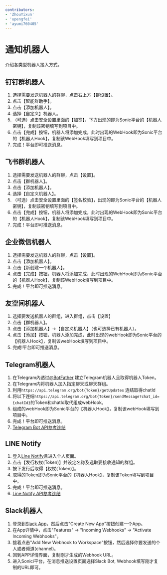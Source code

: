 ```yaml
---
contributors:
- 'ZhouYixun'
- 'upengfei'
- 'ayumi760405'
---
```


# 通知机器人
介绍各类型机器人接入方式。

## 钉钉群机器人

1. 选择需要发送机器人的群聊，点击右上方【群设置】。
2. 点击【智能群助手】。
3. 点击【添加机器人】。
4. 选择【自定义】机器人。
5. （可选）点击安全设置里面的【加签】，下方出现的即为Sonic平台的【机器人密钥】，复制该密钥填写到项目中。
6. 点击【完成】按钮，机器人将添加完成，此时出现的WebHook即为Sonic平台的【机器人Hook】，复制该WebHook填写到项目中。
7. 完成！平台即可推送消息。

## 飞书群机器人

1. 选择需要发送机器人的群聊，点击【设置】。
2. 点击【群机器人】。
3. 点击【添加机器人】。
4. 选择【自定义机器人】。
5. （可选）点击安全设置里面的【签名校验】，出现的即为Sonic平台的【机器人密钥】，复制该密钥填写到项目中。
6. 点击【完成】按钮，机器人将添加完成，此时出现的WebHook即为Sonic平台的【机器人Hook】，复制该WebHook填写到项目中。
7. 完成！平台即可推送消息。

## 企业微信机器人

1. 选择需要发送机器人的群聊，点击【设置】。
2. 点击【添加机器人】。
3. 点击【新创建一个机器人】。
4. 点击【完成】按钮，机器人将添加完成，此时出现的WebHook即为Sonic平台的【机器人Hook】，复制该WebHook填写到项目中。
5. 完成！平台即可推送消息。

## 友空间机器人

1. 选择要发送机器人的群组，进入群组，点击【设置】
2. 点击【群机器人】。
3. 点击【添加机器人】->【自定义机器人】（也可选择已有机器人）。
4. 点击【添加】按钮，机器人添加完成，此时出现的webHook即为Sonic平台的【机器人Hook】，复制该webHook填写到项目中。
5. 完成!平台即可推送消息。

## Telegram机器人

1. 在Telegram內透过[@BotFather](https://t.me/BotFather) 建立Telegram机器人且取得机器人Token。
2. 在Telegram内将机器人加入指定聊天或聊天群组。
3. 利用`https://api.telegram.org/bot{Token}/getUpdates` 连结取得chatId
4. 将以下连结`https://api.telegram.org/bot{Token}/sendMessage?chat_id={chatId}`的Token和chatId取代组成webHook。
5. 组成的webHook即为Sonic平台的【机器人Hook】，复制该webHook填写到项目中。
6. 完成！平台即可推送消息。
7. [Telegram Bot API参考连结](https://core.telegram.org/bots/api)

## LINE Notify

1. 登入[Line Notify](https://notify-bot.line.me/doc/en/)且进入个人页面。
2. 点击【发行权杖(Token)】并设定名称及选取要接收通知的群组。
3. 按下发行后取得【权杖(Token)】。
4. 取得的Token即为Sonic平台的【机器人Hook】，复制该Token填写到项目中。
5. 完成！平台即可推送消息。
6. [Line Notify API参考连结](https://notify-bot.line.me/doc/en/)

## Slack机器人

1. 登录到[Slack App](https://api.slack.com/apps)，然后点击"Create New App"按钮创建一个App。
2. 在App详情中，点击"Features" -> "Incoming Webhooks" -> "Activate Incoming Webhooks"。
3. 接着点击"Add New Webhook to Workspace"按钮，然后选择你要发送的个人或者频道(channel)。
4. 回到APP详情界面，复制刚才生成的Webhook URL。
5. 进入Sonici平台，在消息推送设置页面选择Slack Bot, Webhook填写刚才复制的URL即可。

